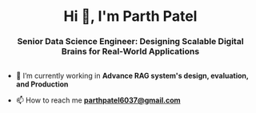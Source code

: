 <h1 align="center">Hi 👋, I'm Parth Patel</h1>
<h3 align="center"> Senior Data Science Engineer: Designing Scalable Digital Brains for Real-World Applications</h3>
<p align="left"> <a href="https://twitter.com/" target="blank"><img src="https://img.shields.io/twitter/follow/?logo=twitter&style=for-the-badge" alt="" /></a> </p>

- 🌱 I’m currently working in **Advance RAG system's design, evaluation, and Production**

- 📫 How to reach me **parthpatel6037@gmail.com**
